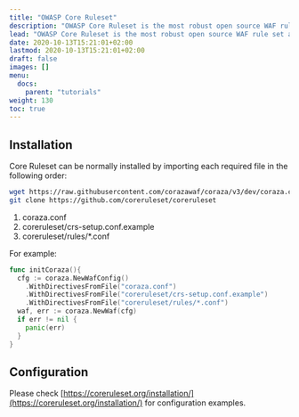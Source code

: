 ```yaml
---
title: "OWASP Core Ruleset"
description: "OWASP Core Ruleset is the most robust open source WAF rule set available in the internet, compatible with Coraza"
lead: "OWASP Core Ruleset is the most robust open source WAF rule set available in the internet, compatible with Coraza."
date: 2020-10-13T15:21:01+02:00
lastmod: 2020-10-13T15:21:01+02:00
draft: false
images: []
menu:
  docs:
    parent: "tutorials"
weight: 130
toc: true
---
```


## Installation

Core Ruleset can be normally installed by importing each required file in the following order:

```sh
wget https://raw.githubusercontent.com/corazawaf/coraza/v3/dev/coraza.conf-recommended -O coraza.conf
git clone https://github.com/coreruleset/coreruleset
```

1. coraza.conf
2. coreruleset/crs-setup.conf.example
3. coreruleset/rules/*.conf

For example:

```go
func initCoraza(){
  cfg := coraza.NewWafConfig()
    .WithDirectivesFromFile("coraza.conf")
    .WithDirectivesFromFile("coreruleset/crs-setup.conf.example")
    .WithDirectivesFromFile("coreruleset/rules/*.conf")
  waf, err := coraza.NewWaf(cfg)
  if err != nil {
    panic(err)
  }
}
```

## Configuration

Please check [https://coreruleset.org/installation/](https://coreruleset.org/installation/) for configuration examples.
